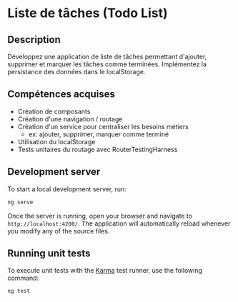 # Liste de tâches (Todo List)

## Description

Développez une application de liste de tâches permettant d'ajouter, supprimer et marquer les tâches comme terminées. Implémentez la persistance des données dans le localStorage.

## Compétences acquises

- Création de composants
- Création d'une navigation / routage
- Création d'un service pour centraliser les besoins métiers
  - ex: ajouter, supprimer, marquer comme terminé
- Utilisation du localStorage
- Tests unitaires du routage avec RouterTestingHarness

## Development server

To start a local development server, run:

```bash
ng serve
```

Once the server is running, open your browser and navigate to `http://localhost:4200/`. The application will automatically reload whenever you modify any of the source files.

## Running unit tests

To execute unit tests with the [Karma](https://karma-runner.github.io) test runner, use the following command:

```bash
ng test
```
